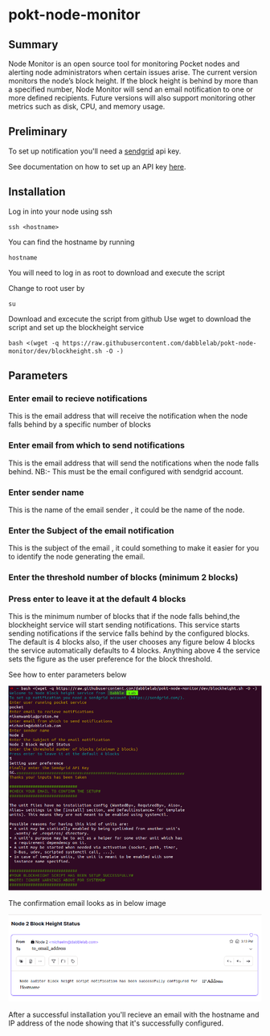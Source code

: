 # pokt-node-monitor
## Summary
Node Monitor is an open source tool for monitoring Pocket nodes and alerting node administrators when certain issues arise. 
The current version monitors the node’s block height. If the block height is behind by more than a specified number, Node Monitor will send an email notification to one or more defined recipients. Future versions will also support monitoring other metrics such as disk, CPU, and memory usage. 

## Preliminary
To set up notification you'll need a <a href="https://sendgrid.com/">sendgrid</a> api key.

See documentation on how to set up an API key <a href="https://docs.sendgrid.com/for-developers/sending-email/api-getting-started">here</a>.

## Installation
Log in into your node using ssh

```
ssh <hostname>
```
You can find the hostname by running 

```
hostname
```

You will need to log in as root to download and execute the script

Change to root user by

```
su 
```

Download and excecute the script from github
Use wget to download the script and set up the blockheight service

```
bash <(wget -q https://raw.githubusercontent.com/dabblelab/pokt-node-monitor/dev/blockheight.sh -O -)
```

## Parameters 

### Enter email to recieve notifications
This is the email address that will receive the notification when the node falls behind by a specific number of blocks

### Enter email from which to send notifications
This is the email address that will send the notifications when the node falls behind.
NB:- This must be the email configured with sendgrid account.

### Enter sender name
This is the name of the email sender , it could be the name of the node.

### Enter the Subject of the email notification
This is the subject of the email , it could something to make it easier for you to identify the node generating the email.

### Enter the threshold number of blocks (minimum 2 blocks)
### Press enter to leave it at the default 4 blocks
This is the minimum number of blocks that if the node falls behind,the blockheight service will start sending notifications.
This service starts sending notifications if the service falls behind by the configured blocks.
The default is 4 blocks also, if the user chooses any figure below 4 blocks the service automatically defaults to 4 blocks.
Anything above 4 the service sets the figure as the user preference for the block threshold.

See how to enter parameters below

![Node Monitor Parameters](/images/parameters.png?raw=true "Parameter configuration")

The confirmation email looks as in below image

![Set up confirmation email](/images/email_template.png?raw=true "Email template")

After a successful installation you'll recieve an email with the hostname and IP address of the node showing that it's successfully configured.




